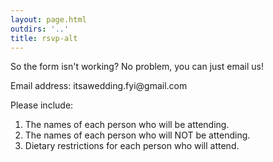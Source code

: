 ```yaml
---
layout: page.html
outdirs: '..'
title: rsvp-alt
---
```

<div class='info'>
<p>So the form isn't working? No problem, you can just email us!</p>
<p>Email address: itsawedding.fyi@gmail.com</p>
<p>Please include:</p>
<ol>
<li>The names of each person who will be attending.</li>
<li>The names of each person who will NOT be attending.</li>
<li>Dietary restrictions for each person who will attend.</li>
</ol>

</div>

